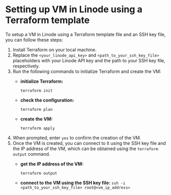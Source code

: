 # Setting up VM in Linode using a Terraform template

To setup a VM in Linode using a Terraform template file and an SSH key file, you can follow these steps:
1. Install Terraform on your local machine.
2. Replace the ``<your_linode_api_key>`` and ``<path_to_your_ssh_key_file>`` placeholders with your Linode API key and the path to your SSH key file, respectively.
3. Run the following commands to initialize Terraform and create the VM:
    - **initialize Terraform:**
      
      ``terraform init``
    - **check the configuration:**
      
      ``terraform plan``
    - **create the VM:**
      
      ``terraform apply``
4. When prompted, enter ``yes`` to confirm the creation of the VM.
5. Once the VM is created, you can connect to it using the SSH key file and the IP address of the VM, which can be obtained using the ``terraform output`` command.
    - **get the IP address of the VM:**

      ``terraform output``
    - **connect to the VM using the SSH key file:**
      ``ssh -i <path_to_your_ssh_key_file> root@<vm_ip_address>``
      